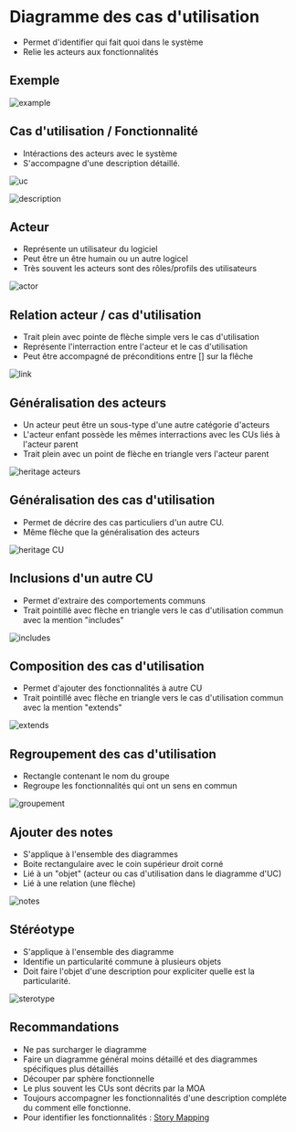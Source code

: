 # Diagramme des cas d'utilisation

* Permet d'identifier qui fait quoi dans le système
* Relie les acteurs aux fonctionnalités

## Exemple

![example](http://www.plantuml.com/plantuml/svg/JSp1Yi8m4CRnUvxYe_SUjhqlXUvw5i476AQJ6amJcKn04TzTAa9x--0t_ncAaLfT8YgtSfVb5iL5yGRBq31V35DGOGivEMBBYkQGyuHHWmLkG0MUtNf1QOw2anIZgfGCJmVK8an5qFoJOGq_nNdysTkH7l1Pzzxj_Kz3kdwXTo_d6MtxktxPPhVDtWsIfhh4Dm00)


## Cas d'utilisation / Fonctionnalité

* Intéractions des acteurs avec le système
* S'accompagne d'une description détaillé.


![uc](http://www.plantuml.com/plantuml/svg/SoWkIImgAStDuIejJarEB4vLK799pKtCIqbLI4ajLiXFIojABLRYSaZDIm4g0W00)

![description](https://upload.wikimedia.org/wikipedia/commons/thumb/5/51/Description_d%27un_cas_d%27utilisation.jpg/297px-Description_d%27un_cas_d%27utilisation.jpg)

## Acteur

* Représente un utilisateur du logiciel
* Peut être un être humain ou un autre logicel
* Très souvent les acteurs sont des rôles/profils des utilisateurs

![actor](http://www.plantuml.com/plantuml/svg/SoWkIImgAStDuR9oJCv8BKajBRBYSaZDIm4A0G00)

## Relation acteur / cas d'utilisation

* Trait plein avec pointe de flèche simple vers le cas d'utilisation
* Représente l'interraction entre l'acteur et le cas d'utilisation
* Peut être accompagné de préconditions entre [] sur la flêche

![link](http://www.plantuml.com/plantuml/svg/1S6n3GCX30NGdYb-cHGiG16H8bD4AH1O2Zfidx1zyzzxrRnj3rwflFkVd68NvFp2uoENJe8rT6LkCkY9Wgzh61OPpgqZfXjCnK42S-t7BrMI4Rnk)

## Généralisation des acteurs

* Un acteur peut être un sous-type d'une autre catégorie d'acteurs
* L'acteur enfant possède les mêmes interractions avec les CUs liés à l'acteur parent
* Trait plein avec un point de flèche en triangle vers l'acteur parent

![heritage acteurs](http://www.plantuml.com/plantuml/svg/SoWkIImgAStDuR9oJoqkoSpFoqlCB4fLICxFBIX9JCf9jLBGrRLJq0XEp2pEB578IIrMI4jCBYajIYtMnAt5faPNLy7A1rcC2y55c1gMc9EPaWeqLI4fCoSn3o6loUMGcfS2T1O0)

## Généralisation des cas d'utilisation

* Permet de décrire des cas particuliers d'un autre CU.
* Même flèche que la généralisation des acteurs

![heritage CU](http://www.plantuml.com/plantuml/svg/SoWkIImgAStDuNBEoKpDAr7GjLFG24ejoInABL98IIrMI2qkEBmYERLO4rc1o-6L1Vd562eqt1A1-XHAyr8LIeeIyueJaqioy_CKaXBpaa4IcWesDRgwKEF9qupJQeVKl1IWBm00)

## Inclusions d'un autre CU

* Permet d'extraire des comportements communs 
* Trait pointillé avec flèche en triangle vers le cas d'utilisation commun avec la mention "includes"

![includes](http://www.plantuml.com/plantuml/svg/VOwn3i8m34JtVCLjq27zW0YXRYniIEnkwqgMN1SbpiR70rCOeADzUkzkA4xPwweXNRYuR6OacJ5jwyDfL4w8yOpZZQI8GxbWeSbhvjBzHqxF696ktx_GpcQzayhCKCOeIjRoBlniHDz_jXpUaBaimXqIn2QjCuST6tQmWMskgxu0)

## Composition des cas d'utilisation

* Permet d'ajouter des fonctionnalités à autre CU
* Trait pointillé avec flèche en triangle vers le cas d'utilisation commun avec la mention "extends"

![extends](http://www.plantuml.com/plantuml/svg/SoWkIImgAStDuNBEoKpDAr7GjLFG24ejoInABL98IIrMI2qkEBmYERLOaql3CIUrg0Gih92ZdfbNN9gMbbcSc9US2X8fpiz9ITLKqCEbNS5A8RMY93KlfPZB0KW2RGG0)

## Regroupement des cas d'utilisation

* Rectangle contenant le nom du groupe
* Regroupe les fonctionnalités qui ont un sens en commun

![groupement](http://www.plantuml.com/plantuml/svg/ZT1DYW8n50JWVKvHkvbUp1mW2sbNkku-GKXU910JoNiHGJoGv_1YnXyK51jt8PNw2jApc29r7PLU44l8APbG28x0DaTJWfoE-YKSbbeLicBIAXB6npli5J3bu6-6txdthKk8nDYKx8cPQc6OkeFDxTIfmvDlO-zikxnP0zbIxzRMM2ENz0fyCOF_9em_mL6Iu0Drq0Z9nkg8rITwijHJSkqlpm00)

## Ajouter des notes

* S'applique à l'ensemble des diagrammes
* Boite rectangulaire avec le coin supérieur droit corné
* Lié à un "objet" (acteur ou cas d'utilisation dans le diagramme d'UC)
* Lié à une relation (une flèche)

![notes](http://www.plantuml.com/plantuml/svg/VOwnJKGn38PxJ_6NKB305UYe6809JCvvYkJ44Di82J4GSx0OUG9HNF6wJzRtsJvxy8piIgT7yMWs1hSfk0YycF9iyVrreYabU6mgUFgVueE0emftzxXvg7Mr0XN7oxGgxfBJmVcEOejkwPDes5AUBS8whEBm5w2DeXdGbUGKpjrGnblx4_U80BbIjj-b2nsTNrCYn4d61VjvEY_AhZy0)

## Stéréotype

* S'applique à l'ensemble des diagramme
* Identifie un particularité commune à plusieurs objets
* Doit faire l'objet d'une description pour expliciter quelle est la particularité.

![sterotype](http://www.plantuml.com/plantuml/svg/SoWkIImgAStDuR8AhYmkERmYDrKXoCDAmSOcAp_9pauXiLYXA8FBoZsrk2GpFoylCRCe5IIPKPgRc9a7aIzEpi_XAifGqBLJq73CoYyjILKepLCeIqnEB04fr-G2AS0jwv2QbmAq7m00)

## Recommandations

* Ne pas surcharger le diagramme
* Faire un diagramme général moins détaillé et des diagrammes spécifiques plus détaillés
* Découper par sphère fonctionnelle
* Le plus souvent les CUs sont décrits par la MOA
* Toujours accompagner les fonctionnalités d'une description compléte du comment elle fonctionne.
* Pour identifier les fonctionnalités : [Story Mapping](https://coach-agile.com/serious-game/story-mapping/)